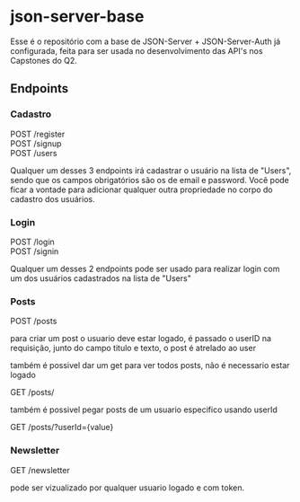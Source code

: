# json-server-base

Esse é o repositório com a base de JSON-Server + JSON-Server-Auth já configurada, feita para ser usada no desenvolvimento das API's nos Capstones do Q2.

## Endpoints



### Cadastro

POST /register <br/>
POST /signup <br/>
POST /users

Qualquer um desses 3 endpoints irá cadastrar o usuário na lista de "Users", sendo que os campos obrigatórios são os de email e password.
Você pode ficar a vontade para adicionar qualquer outra propriedade no corpo do cadastro dos usuários.


### Login

POST /login <br/>
POST /signin

Qualquer um desses 2 endpoints pode ser usado para realizar login com um dos usuários cadastrados na lista de "Users"

### Posts

POST /posts

para criar um post o usuario deve estar logado, é passado o userID na requisição, junto do campo titulo e texto, o post é atrelado ao user

também é possivel dar um get para ver todos posts, não é necessario estar logado

GET /posts/

também é possivel pegar posts de um usuario especifico usando userId

GET /posts/?userId={value}


### Newsletter

GET /newsletter

pode ser vizualizado por qualquer usuario logado e com token.
